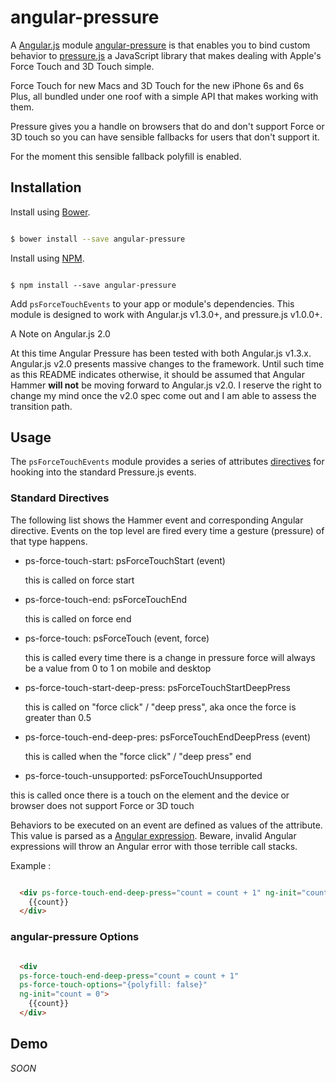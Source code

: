 # angular-pressure

A [Angular.js](https://angularjs.org/) module [angular-pressure](https://github.com/thierryc/angular-pressure) is that enables you to bind custom behavior to [pressure.js](http://pressurejs.com/) a JavaScript library that makes dealing with Apple's Force Touch and 3D Touch simple.

Force Touch for new Macs and 3D Touch for the new iPhone 6s and 6s Plus, all bundled under one roof with a simple API that makes working with them.

Pressure gives you a handle on browsers that do and don't support Force or 3D touch so you can have sensible fallbacks for users that don't support it.

For the moment this sensible fallback polyfill is enabled.

## Installation

Install using [Bower](http://bower.io/).


```bash 

$ bower install --save angular-pressure 

```

Install using [NPM](https://www.npmjs.com/).


```shell 

$ npm install --save angular-pressure 

```

Add `psForceTouchEvents` to your app or module's dependencies. This module is designed to work with Angular.js v1.3.0+, and pressure.js v1.0.0+.

A Note on Angular.js 2.0

At this time Angular Pressure has been tested with both Angular.js v1.3.x. Angular.js v2.0 presents massive changes to the framework. Until such time as this README indicates otherwise, it should be assumed that Angular Hammer **will not** be moving forward to Angular.js v2.0. I reserve the right to change my mind once the v2.0 spec come out and I am able to assess the transition path.

## Usage

The `psForceTouchEvents` module provides a series of attributes [directives](https://docs.angularjs.org/guide/directive) for hooking into the standard Pressure.js events.

### Standard Directives

The following list shows the Hammer event and corresponding Angular directive. Events on the top level are fired every time a gesture (pressure) of that type happens.

- ps-force-touch-start: psForceTouchStart (event)
  
  this is called on force start
  
- ps-force-touch-end: psForceTouchEnd
  
  this is called on force end
  
- ps-force-touch: psForceTouch (event, force)
  
  this is called every time there is a change in pressure force will always be a value from 0 to 1 on mobile and desktop
  
- ps-force-touch-start-deep-press: psForceTouchStartDeepPress
  
  this is called on "force click" / "deep press", aka once the force is greater than 0.5
  
- ps-force-touch-end-deep-pres: psForceTouchEndDeepPress (event)
  
  this is called when the "force click" / "deep press" end
  
- ps-force-touch-unsupported: psForceTouchUnsupported 
  
 this is called once there is a touch on the element and the device or browser does not support Force or 3D touch

Behaviors to be executed on an event are defined as values of the attribute. This value is parsed as a [Angular expression](https://docs.angularjs.org/guide/expression). Beware, invalid Angular expressions will throw an Angular error with those terrible call stacks.

Example :

```html

  <div ps-force-touch-end-deep-press="count = count + 1" ng-init="count = 0">
    {{count}}
  </div>

```

### angular-pressure Options


```html

  <div 
  ps-force-touch-end-deep-press="count = count + 1" 
  ps-force-touch-options="{polyfill: false}" 
  ng-init="count = 0">
    {{count}}
  </div>

```


## Demo

_SOON_
